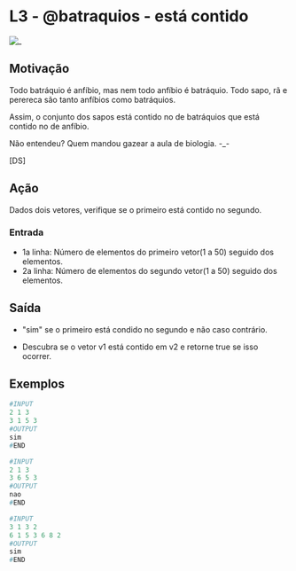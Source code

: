 # L3 - @batraquios - está contido

![_](https://raw.githubusercontent.com/qxcodefup/arcade/master/base/batraquios/cover.jpg)

## Motivação

Todo batráquio é anfíbio, mas nem todo anfíbio é batráquio. Todo sapo, rã e perereca são tanto anfíbios
como batráquios.

Assim, o conjunto dos sapos está contido no de batráquios que está contido no de anfíbio.

Não entendeu? Quem mandou gazear a aula de biologia. -_-

\[DS\]

## Ação

Dados dois vetores, verifique se o primeiro está contido no segundo.

### Entrada

- 1a linha: Número de elementos do primeiro vetor(1 a 50) seguido dos elementos.  
- 2a linha: Número de elementos do segundo vetor(1 a 50) seguido dos elementos.

## Saída

- "sim" se o primeiro está condido no segundo e não caso contrário.

- Descubra se o vetor v1 está contido em v2 e retorne true se isso ocorrer.
  
## Exemplos

``` py
#INPUT
2 1 3
3 1 5 3
#OUTPUT
sim
#END
```

```py
#INPUT
2 1 3
3 6 5 3
#OUTPUT
nao
#END
```

```py
#INPUT
3 1 3 2
6 1 5 3 6 8 2
#OUTPUT
sim
#END
```
